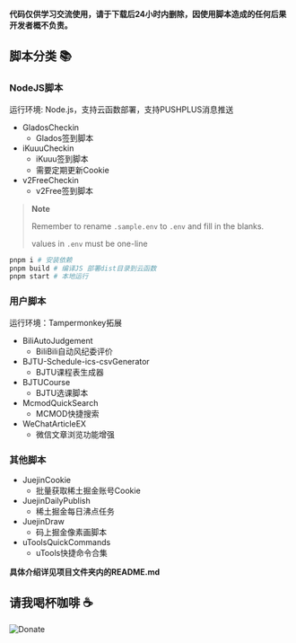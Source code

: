 **代码仅供学习交流使用，请于下载后24小时内删除，因使用脚本造成的任何后果开发者概不负责。**

## 脚本分类 :books:

### NodeJS脚本

运行环境: Node.js，支持云函数部署，支持PUSHPLUS消息推送

- GladosCheckin
  - Glados签到脚本
- iKuuuCheckin
  - iKuuu签到脚本
  - 需要定期更新Cookie
- v2FreeCheckin
  - v2Free签到脚本

> **Note**
> 
> Remember to rename `.sample.env` to `.env` and fill in the blanks.
> 
> values in `.env` must be one-line

```bash
pnpm i # 安装依赖
pnpm build # 编译JS 部署dist目录到云函数
pnpm start # 本地运行
```

### 用户脚本

运行环境：Tampermonkey拓展

- BiliAutoJudgement
  - BiliBili自动风纪委评价
- BJTU-Schedule-ics-csvGenerator
  - BJTU课程表生成器
- BJTUCourse
  - BJTU选课脚本
- McmodQuickSearch
  - MCMOD快捷搜索
- WeChatArticleEX
  - 微信文章浏览功能增强

### 其他脚本

- JuejinCookie
  - 批量获取稀土掘金账号Cookie
- JuejinDailyPublish
  - 稀土掘金每日沸点任务
- JuejinDraw
  - 码上掘金像素画脚本
- uToolsQuickCommands
  - uTools快捷命令合集

**具体介绍详见项目文件夹内的README.md**

## 请我喝杯咖啡 :coffee:

![Donate](https://fastly.jsdelivr.net/gh/ZiuChen/NO-FLASH-Upload@master/doc/img/Buy%20me%20a%20coffee.png)

